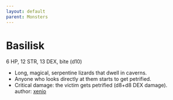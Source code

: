 ```yaml
---
layout: default
parent: Monsters
---
```

# Basilisk
6 HP, 12 STR, 13 DEX, bite (d10)  
- Long, magical, serpentine lizards that dwell in caverns.  
- Anyone who looks directly at them starts to get petrified.  
- Critical damage: the victim gets petrified (d8+d8 DEX damage).  
author: [xenio](https://xenioinabottle.blogspot.com/2021/02/classic-monsters-for-cairnito-part-1.html)
